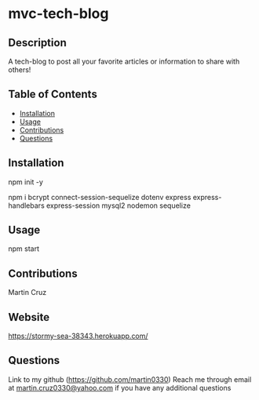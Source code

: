 # mvc-tech-blog

## Description
A tech-blog to post all your favorite articles or information to share with others!

## Table of Contents
  * [Installation](#installation)
  * [Usage](#usage)
  * [Contributions](#contributions)
  * [Questions](#questions)

## Installation
npm init -y

npm i bcrypt connect-session-sequelize dotenv express express-handlebars express-session mysql2 nodemon sequelize

## Usage
npm start

## Contributions
Martin Cruz

## Website
https://stormy-sea-38343.herokuapp.com/

## Questions
Link to my github (https://github.com/martin0330) Reach me through email at martin.cruz0330@yahoo.com if you have any additional questions

